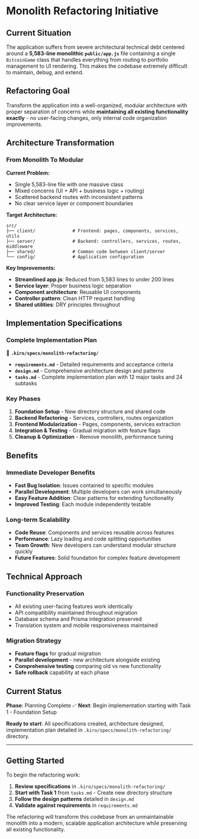# Monolith Refactoring Initiative

## Current Situation

The application suffers from severe architectural technical debt centered around a **5,583-line monolithic `public/app.js`** file containing a single `BitcoinGame` class that handles everything from routing to portfolio management to UI rendering. This makes the codebase extremely difficult to maintain, debug, and extend.

## Refactoring Goal

Transform the application into a well-organized, modular architecture with proper separation of concerns while **maintaining all existing functionality exactly** - no user-facing changes, only internal code organization improvements.

## Architecture Transformation

### From Monolith To Modular

**Current Problem:**
- Single 5,583-line file with one massive class
- Mixed concerns (UI + API + business logic + routing)
- Scattered backend routes with inconsistent patterns
- No clear service layer or component boundaries

**Target Architecture:**
```
src/
├── client/              # Frontend: pages, components, services, utils
├── server/              # Backend: controllers, services, routes, middleware
├── shared/              # Common code between client/server
└── config/              # Application configuration
```

**Key Improvements:**
- **Streamlined app.js**: Reduced from 5,583 lines to under 200 lines
- **Service layer**: Proper business logic separation
- **Component architecture**: Reusable UI components
- **Controller pattern**: Clean HTTP request handling
- **Shared utilities**: DRY principles throughout

## Implementation Specifications

### Complete Implementation Plan
📁 **`.kiro/specs/monolith-refactoring/`**

- **`requirements.md`** - Detailed requirements and acceptance criteria
- **`design.md`** - Comprehensive architecture design and patterns
- **`tasks.md`** - Complete implementation plan with 12 major tasks and 24 subtasks

### Key Phases
1. **Foundation Setup** - New directory structure and shared code
2. **Backend Refactoring** - Services, controllers, routes organization
3. **Frontend Modularization** - Pages, components, services extraction
4. **Integration & Testing** - Gradual migration with feature flags
5. **Cleanup & Optimization** - Remove monolith, performance tuning

## Benefits

### Immediate Developer Benefits
- **Fast Bug Isolation**: Issues contained to specific modules
- **Parallel Development**: Multiple developers can work simultaneously
- **Easy Feature Addition**: Clear patterns for extending functionality
- **Improved Testing**: Each module independently testable

### Long-term Scalability
- **Code Reuse**: Components and services reusable across features
- **Performance**: Lazy loading and code splitting opportunities
- **Team Growth**: New developers can understand modular structure quickly
- **Future Features**: Solid foundation for complex feature development

## Technical Approach

### Functionality Preservation
- All existing user-facing features work identically
- API compatibility maintained throughout migration
- Database schema and Prisma integration preserved
- Translation system and mobile responsiveness maintained

### Migration Strategy
- **Feature flags** for gradual migration
- **Parallel development** - new architecture alongside existing
- **Comprehensive testing** comparing old vs new functionality
- **Safe rollback** capability at each phase

## Current Status

**Phase**: Planning Complete ✅
**Next**: Begin implementation starting with Task 1 - Foundation Setup

**Ready to start**: All specifications created, architecture designed, implementation plan detailed in `.kiro/specs/monolith-refactoring/` directory.

---

## Getting Started

To begin the refactoring work:

1. **Review specifications** in `.kiro/specs/monolith-refactoring/`
2. **Start with Task 1** from `tasks.md` - Create new directory structure
3. **Follow the design patterns** detailed in `design.md`
4. **Validate against requirements** in `requirements.md`

The refactoring will transform this codebase from an unmaintainable monolith into a modern, scalable application architecture while preserving all existing functionality.